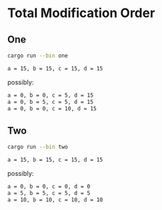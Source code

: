 # Total Modification Order

## One

```bash
cargo run --bin one
```

```bash
a = 15, b = 15, c = 15, d = 15
```

possibly:

```bash
a = 0, b = 0, c = 5, d = 15
a = 0, b = 5, c = 5, d = 15
a = 0, b = 0, c = 10, d = 15
```

## Two

```bash
cargo run --bin two
```

```bash
a = 15, b = 15, c = 15, d = 15
```

possibly:

```bash
a = 0, b = 0, c = 0, d = 0
a = 5, b = 5, c = 5, d = 5
a = 10, b = 10, c = 10, d = 10
```


